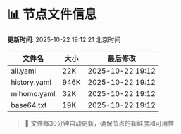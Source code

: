 # 📊 节点文件信息

**更新时间**: 2025-10-22 19:12:21 北京时间

| 文件名 | 大小 | 最后修改 |
|--------|------|----------|
| all.yaml | 22K | 2025-10-22 19:12 |
| history.yaml | 946K | 2025-10-22 19:12 |
| mihomo.yaml | 32K | 2025-10-22 19:12 |
| base64.txt | 19K | 2025-10-22 19:12 |

> 🔄 文件每30分钟自动更新，确保节点的新鲜度和可用性
